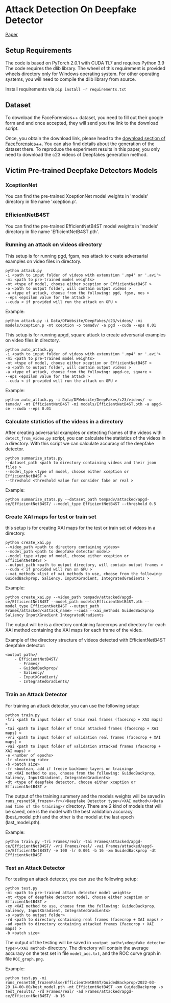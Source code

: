 # Attack Detection On Deepfake Detector

[Paper](https://arxiv.org/abs/2403.02955)

## Setup Requirements

The code is based on PyTorch 2.0.1 with CUDA 11.7 and requires Python 3.9
The code requires the dlib library. The wheel of this requirement is provided wheels directory only for Windows operating system. For other operating systems, you will need to compile the dlib library from source.


Install requirements via ```pip install -r requirements.txt```

## Dataset
To download the FaceForensics++ dataset, you need to fill out their google form and and once accepted, they will send you the link to the download script.

Once, you obtain the download link, please head to the [download section of FaceForensics++](https://github.com/ondyari/FaceForensics/tree/master/dataset). You can also find details about the generation of the dataset there. To reproduce the experiment results in this paper, you only need to download the c23 videos of Deepfakes generation method.


## Victim Pre-trained Deepfake Detectors Models

### XceptionNet
You can find the pre-trained XceptionNet model weights in 'models' directory in file name 'xception.p'.

### EfficientNetB4ST

You can find the pre-trained EfficientNetB4ST model weights in 'models' directory in file name 'EfficientNetB4ST.pth'.
    


### Running an attack on videos directory

This setup is for running pgd, fgsm, nes attack to create adversarial examples on video files in directory. 
```shell
python attack.py
-i <path to input folder of videos with extenstion '.mp4' or '.avi'>
-mi <path to pre-trained model weights>
-mt <type of model, choose either xception or EfficientNetB4ST >
-o <path to output folder, will contain output videos >
-a <type of attack, choose from the following: pgd, fgsm, nes >
--eps <epsilon value for the attack >
--cuda < if provided will run the attack on GPU >
```
Example:
```shell
python attack.py -i Data/DFWebsite/DeepFakes/c23/videos/ -mi models/xception.p -mt xception -o temadv/ -a pgd --cuda --eps 0.01
```

This setup is for running apgd, square attack to create adversarial examples on video files in directory.
```shell
python auto_attack.py
-i <path to input folder of videos with extenstion '.mp4' or '.avi'>
-mi <path to pre-trained model weights>
-mt <type of model, choose either xception or EfficientNetB4ST >
-o <path to output folder, will contain output videos >
-a <type of attack, choose from the following: apgd-ce, square >
--eps <epsilon value for the attack >
--cuda < if provided will run the attack on GPU >
```
Example:
```shell
python auto_attack.py -i Data/DFWebsite/DeepFakes/c23/videos/ -o temadv/ -mt EfficientNetB4ST -mi models/EfficientNetB4ST.pth -a apgd-ce --cuda --eps 0.01
```

### Calculate statistics of the videos in a directory
After creating adversarial examples or detecting frames of the videos with ```detect_from_video.py``` script, you can calculate the statistics of the videos in a directory. With this script we can calculate accuracy of the deepfake detector.
```shell
python summarize_stats.py
--dataset_path <path to directory containing videos and their json files >
--model_type <type of model, choose either xception or EfficientNetB4ST >
--threshold <threshold value for consider fake or real >
```
Example:
```shell
python summarize_stats.py --dataset_path tempadv/attacked/apgd-ce/EfficientNetB4ST/ --model_type EfficientNetB4ST --threshold 0.5
```

### Create XAI maps for test or train set

this setup is for creating XAI maps for the test or train set of videos in a directory.

```shell
python create_xai.py
--video_path <path to directory containing videos>
--model_path <path to deepfake detector model>
--model_type <type of model, choose either xception or EfficientNetB4ST >
--output_path <path to output directory, will contain output frames >
--cuda < if provided will run on GPU >
--xai_methods <list of xai methods to use, choose from the following: GuidedBackprop, Saliency, InputXGradient, IntegratedGradients >
```
Example:
```shell
python create_xai.py --video_path tempadv/attacked/apgd-ce/EfficientNetB4ST --model_path models\EfficientNetB4ST.pth --model_type EfficientNetB4ST --output_path Frames/attacked/<attack_name> --cuda --xai_methods GuidedBackprop Saliency InputXGradient IntegratedGradients
```
The output will be is a directory containing facecrops and directory for each XAI method containing the XAI maps for each frame of the video.

Example of the directory structure of videos detected with EfficientNetB4ST deepfake detector:
```
<output path>/
    - EfficientNetB4ST/
      - Frames/
      - GuidedBackprop/
      - Saliency/
      - InputXGradient/
      - IntegratedGradients/
```

### Train an Attack Detector
For training an attack detector, you can use the following setup:
```shell
python train.py
-tri <path to input folder of train real frames (facecrop + XAI maps) >
-tai <path to input folder of train attacked frames (facecrop + XAI maps) >
-vri <path to input folder of validation real frames (facecrop + XAI maps) >
-vai <path to input folder of validation attacked frames (facecrop + XAI maps) >
-e <number of epochs>
-lr <learning rate>
-b <batch size>
-fr <boolean, add if freeze backbone layers on training>
-xm <XAI method to use, choose from the following: GuidedBackprop, Saliency, InputXGradient, IntegratedGradients>
-dt <type of deepfake detector, choose either xception or EfficientNetB4ST >
```
The output of the training summery and the models weights will be saved in ```runs_resnet50_frozen<-fr>/<Deepfake Detector type>/<XAI method>/<Data and time of the training>/``` directory.
There are 2 kind of models that will be saved, one is the model with the best validation accuracy (best_model.pth) and the other is the model at the last epoch (last_model.pth).

Example:
```shell
python train.py -tri Frames/real/ -tai Frames/attacked/apgd-ce/EfficientNetB4ST/ -vri Frames/real/ -vai Frames/attacked/apgd-ce/EfficientNetB4ST/ -e 100 -lr 0.001 -b 16 -xm GuidedBackprop -dt EfficientNetB4ST
```

### Test an Attack Detector
For testing an attack detector, you can use the following setup:
```shell
python test.py
-mi <path to pre-trained attack detector model weights>
-mt <type of deepfake detector model, choose either xception or EfficientNetB4ST >
-xm <XAI method to use, choose from the following: GuidedBackprop, Saliency, InputXGradient, IntegratedGradients>
-o <path to output folder>
-rd <path to directory containing real frames (facecrop + XAI maps) >
-ad <path to directory containing attacked frames (facecrop + XAI maps) >
-b <batch size>
```
The output of the testing will be saved in ```<output path>\<deepfake detector type>\<XAI method>``` directory. The directory will contain the average accuracy on the test set in file ```model_acc.txt```, and the ROC curve graph in file ```ROC_graph.png```.

Example:
```shell
python test.py -mi runs_resnet50_frozenFalse/EfficientNetB4ST/GuidedBackprop/2022-03-29_14-00-00/best_model.pth -mt EfficientNetB4ST -xm GuidedBackprop -o test_results/ -rd Frames/real/ -ad Frames/attacked/apgd-ce/EfficientNetB4ST/ -b 16
```